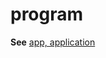 # program

**See** [app, application](https://worldready.cloudapp.net/Styleguide/Read?id=2700&topicid=32507)
